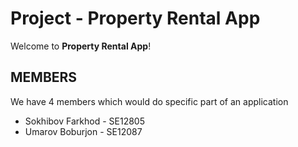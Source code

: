 # Project - Property Rental App


Welcome to **Property Rental App**! 

## MEMBERS 

We have 4 members which would do specific part of an application

- Sokhibov Farkhod - SE12805
- Umarov Boburjon - SE12087
  
